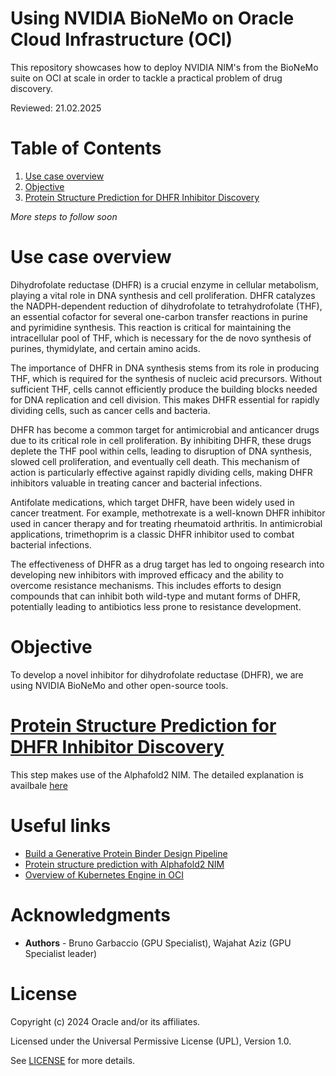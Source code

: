 # Using NVIDIA BioNeMo on Oracle Cloud Infrastructure (OCI)

This repository showcases how to deploy NVIDIA NIM's from the BioNeMo suite on OCI at scale in order to tackle a practical problem of drug discovery. 

Reviewed: 21.02.2025

# Table of Contents

1. [Use case overview](#use-case-overview)
2. [Objective](#objective)
3. [Protein Structure Prediction for DHFR Inhibitor Discovery](#protein-structure-prediction-for-dhfr-inhibitor-discovery)

*More steps to follow soon*

# Use case overview

Dihydrofolate reductase (DHFR) is a crucial enzyme in cellular metabolism, playing a vital role in DNA synthesis and cell proliferation. DHFR catalyzes the NADPH-dependent reduction of dihydrofolate to tetrahydrofolate (THF), an essential cofactor for several one-carbon transfer reactions in purine and pyrimidine synthesis. This reaction is critical for maintaining the intracellular pool of THF, which is necessary for the de novo synthesis of purines, thymidylate, and certain amino acids.

The importance of DHFR in DNA synthesis stems from its role in producing THF, which is required for the synthesis of nucleic acid precursors. Without sufficient THF, cells cannot efficiently produce the building blocks needed for DNA replication and cell division. This makes DHFR essential for rapidly dividing cells, such as cancer cells and bacteria.

DHFR has become a common target for antimicrobial and anticancer drugs due to its critical role in cell proliferation. By inhibiting DHFR, these drugs deplete the THF pool within cells, leading to disruption of DNA synthesis, slowed cell proliferation, and eventually cell death. This mechanism of action is particularly effective against rapidly dividing cells, making DHFR inhibitors valuable in treating cancer and bacterial infections.

Antifolate medications, which target DHFR, have been widely used in cancer treatment. For example, methotrexate is a well-known DHFR inhibitor used in cancer therapy and for treating rheumatoid arthritis. In antimicrobial applications, trimethoprim is a classic DHFR inhibitor used to combat bacterial infections.

The effectiveness of DHFR as a drug target has led to ongoing research into developing new inhibitors with improved efficacy and the ability to overcome resistance mechanisms. This includes efforts to design compounds that can inhibit both wild-type and mutant forms of DHFR, potentially leading to antibiotics less prone to resistance development.

# Objective

To develop a novel inhibitor for dihydrofolate reductase (DHFR), we are using NVIDIA BioNeMo and other open-source tools.

# [Protein Structure Prediction for DHFR Inhibitor Discovery](./alphafold2-oke/README.md)

This step makes use of the Alphafold2 NIM. The detailed explanation is availbale [here](./alphafold2-oke/README.md)

# Useful links

- [Build a Generative Protein Binder Design Pipeline](https://build.nvidia.com/nvidia/protein-binder-design-for-drug-discovery)
- [Protein structure prediction with Alphafold2 NIM](https://github.com/NVIDIA/bionemo-examples/blob/62aef816070399814e478234dc47eb2ccddfd1a0/examples/nims/alphafold2/AlphaFold2-NIM-example.ipynb)
- [Overview of Kubernetes Engine in OCI](https://docs.oracle.com/en-us/iaas/Content/ContEng/Concepts/contengoverview.htm) 

# Acknowledgments

- **Authors** - Bruno Garbaccio (GPU Specialist), Wajahat Aziz (GPU Specialist leader)

# License

Copyright (c) 2024 Oracle and/or its affiliates.

Licensed under the Universal Permissive License (UPL), Version 1.0.

See [LICENSE](https://github.com/oracle-devrel/technology-engineering/blob/main/LICENSE) for more details.
